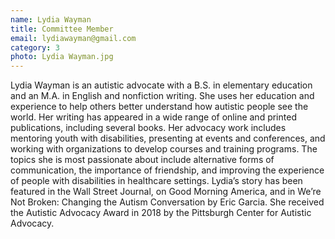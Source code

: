 ```yaml
---
name: Lydia Wayman
title: Committee Member
email: lydiawayman@gmail.com
category: 3
photo: Lydia Wayman.jpg
---
```


Lydia Wayman is an autistic advocate with a B.S. in elementary education and an M.A. in English and nonfiction writing. She uses her education and experience to help others better understand how autistic people see the world. Her writing has appeared in a wide range of online and printed publications, including several books. Her advocacy work includes mentoring youth with disabilities, presenting at events and conferences, and working with organizations to develop courses and training programs. The topics she is most passionate about include alternative forms of communication, the importance of friendship, and improving the experience of people with disabilities in healthcare settings. Lydia’s story has been featured in the Wall Street Journal, on Good Morning America, and in We’re Not Broken: Changing the Autism Conversation by Eric Garcia. She received the Autistic Advocacy Award in 2018 by the Pittsburgh Center for Autistic Advocacy. 